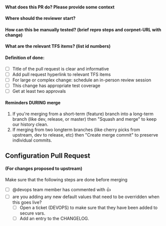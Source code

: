 
#### What does this PR do? Please provide some context

#### Where should the reviewer start?

#### How can this be manually tested? (brief repro steps and corpnet-URL with change)

#### What are the relevant TFS items? (list id numbers)

#### Definition of done:
- [ ] Title of the pull request is clear and informative
- [ ] Add pull request hyperlink to relevant TFS items
- [ ] For large or complex change: schedule an in-person review session
- [ ] This change has appropriate test coverage
- [ ] Get at least two approvals

#### Reminders DURING merge
1. If you're merging from a short-term (feature) branch into a long-term branch (like dev, release, or master) then "Squash and merge" to keep our history clean.
1. If merging from two longterm branches (like cherry picks from upstream, dev to release, etc) then "Create merge commit" to preserve individual commits.

[//]: # ( fyi: This content was heavily inspired by )
[//]: # ( 1 Our team's policies and processes )
[//]: # ( 2 https://github.com/sprintly/sprint.ly-culture/blob/master/pr-template.md )
[//]: # ( 3 The book "The Checklist Manifesto: How to Get Things Right" by Atul Gawande )
[//]: # ( 4 https://github.com/Azure/azure-event-hubs/blob/master/.github/PULL_REQUEST_TEMPLATE.md )


Configuration Pull Request
---
#### (For changes proposed to upstream)
Make sure that the following steps are done before merging

  - [ ] @devops team member has commented with :+1:
  - [ ] are you adding any new default values that need to be overridden when this goes live?  
    - [ ] Open a ticket (DEVOPS) to make sure that they have been added to secure vars.
    - [ ] Add an entry to the CHANGELOG.
